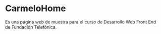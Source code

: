 # CarmeloHome
Es una página web de muestra para el curso de Desarrollo Web Front End de Fundación Telefónica.
